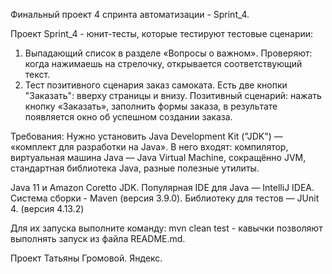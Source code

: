 Финальный проект 4 спринта автоматизации - Sprint_4.

Проект Sprint_4 - юнит-тесты, которые тестируют тестовые сценарии:
1. Выпадающий список в разделе «Вопросы о важном». Проверяют: когда нажимаешь на стрелочку, открывается соответствующий текст.
2. Тест позитивного сценария заказ самоката. Есть две кнопки "Заказать": вверху страницы и внизу. 
Позитивный сценарий: нажать кнопку «Заказать», заполнить формы заказа, в результате появляется окно об успешном создании заказа.

Требования:
Нужно установить Java Development Kit ("JDK") — «комплект для разработки на Java».
В него входят: компилятор, виртуальная машина Java — Java Virtual Machine, сокращённо JVM, стандартная библиотека Java, разные полезные утилиты.

Java 11 и Amazon Coretto JDK.
Популярная IDE для Java — IntelliJ IDEA.
Cистема сборки - Maven (версия 3.9.0).
Библиотеку для тестов — JUnit 4. (версия 4.13.2) 

Для их запуска выполните команду:
mvn clean test - кавычки позволяют выполнять запуск из файла README.md.

Проект Татьяны Громовой. Яндекс.
